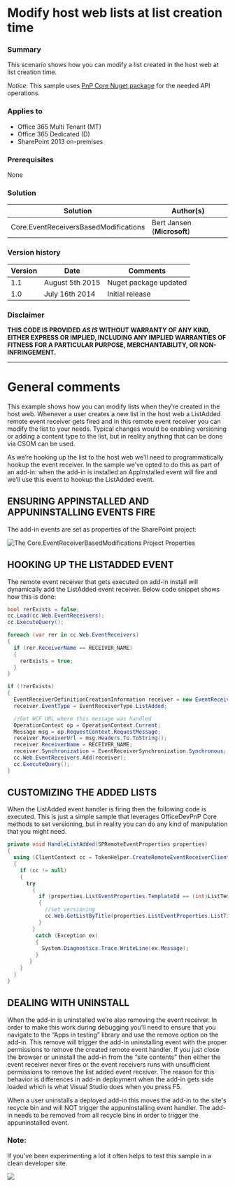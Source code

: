 # Modify host web lists at list creation time #

### Summary ###
This scenario shows how you can modify a list created in the host web at list creation time.

*Notice*: This sample uses [PnP Core Nuget package](https://github.com/OfficeDev/PnP-sites-core) for the needed API operations.

### Applies to ###
-  Office 365 Multi Tenant (MT)
-  Office 365 Dedicated (D)
-  SharePoint 2013 on-premises

### Prerequisites ###
None

### Solution ###
Solution | Author(s)
---------|----------
Core.EventReceiversBasedModifications | Bert Jansen (**Microsoft**)

### Version history ###
Version  | Date | Comments
---------| -----| --------
1.1  | August 5th 2015 | Nuget package updated
1.0  | July 16th 2014 | Initial release

### Disclaimer ###
**THIS CODE IS PROVIDED *AS IS* WITHOUT WARRANTY OF ANY KIND, EITHER EXPRESS OR IMPLIED, INCLUDING ANY IMPLIED WARRANTIES OF FITNESS FOR A PARTICULAR PURPOSE, MERCHANTABILITY, OR NON-INFRINGEMENT.**


----------

# General comments #
This example shows how you can modify lists when they’re created in the host web. Whenever a user creates a new list in the host web a ListAdded remote event receiver gets fired and in this remote event receiver you can modify the list to your needs. Typical changes would be enabling versioning or adding a content type to the list, but in reality anything that can be done via CSOM can be used.

As we’re hooking up the list to the host web we’ll need to programmatically hookup the event receiver. In the sample we’ve opted to do this as part of an add-in: when the add-in is installed an AppInstalled event will fire and we’ll use this event to hookup the ListAdded event.

## ENSURING APPINSTALLED AND APPUNINSTALLING EVENTS FIRE ##
The add-in events are set as properties of the SharePoint project:

![The Core.EventReceiverBasedModifications Project Properties](http://i.imgur.com/QKqjPQt.png)

## HOOKING UP THE LISTADDED EVENT ##
The remote event receiver that gets executed on add-in install will dynamically add the ListAdded event receiver. Below code snippet shows how this is done:

```C#
bool rerExists = false;
cc.Load(cc.Web.EventReceivers);
cc.ExecuteQuery();

foreach (var rer in cc.Web.EventReceivers)
{
  if (rer.ReceiverName == RECEIVER_NAME)
  {
    rerExists = true;
  }
}

if (!rerExists)
{
  EventReceiverDefinitionCreationInformation receiver = new EventReceiverDefinitionCreationInformation();
  receiver.EventType = EventReceiverType.ListAdded;

  //Get WCF URL where this message was handled
  OperationContext op = OperationContext.Current;
  Message msg = op.RequestContext.RequestMessage;
  receiver.ReceiverUrl = msg.Headers.To.ToString();
  receiver.ReceiverName = RECEIVER_NAME;
  receiver.Synchronization = EventReceiverSynchronization.Synchronous;
  cc.Web.EventReceivers.Add(receiver);
  cc.ExecuteQuery();
}
```

## CUSTOMIZING THE ADDED LISTS ##
When the ListAdded event handler is firing then the following code is executed. This is just a simple sample that leverages OfficeDevPnP Core methods to set versioning, but in reality you can do any kind of manipulation that you might need.

```C#
private void HandleListAdded(SPRemoteEventProperties properties)
{
  using (ClientContext cc = TokenHelper.CreateRemoteEventReceiverClientContext(properties))
  {
    if (cc != null)
    {
      try
        {
          if (properties.ListEventProperties.TemplateId == (int)ListTemplateType.DocumentLibrary)
          {
            //set versioning 
            cc.Web.GetListByTitle(properties.ListEventProperties.ListTitle).UpdateListVersioning(true, true);
          }
        }
         catch (Exception ex)
         {
           System.Diagnostics.Trace.WriteLine(ex.Message);
         }
       }
    }
  }
}
```

## DEALING WITH UNINSTALL ##
When the add-in is uninstalled we’re also removing the event receiver. In order to make this work during debugging you’ll need to ensure that you navigate to the “Apps in testing” library and use the remove option on the add-in. This remove will trigger the add-in uninstalling event with the proper permissions to remove the created remote event handler. If you just close the browser or uninstall the add-in from the “site contents” then either the event receiver never fires or the event receivers runs with unsufficient permissions to remove the list added event receiver. The reason for this behavior is differences in add-in deployment when the add-in gets side loaded which is what Visual Studio does when you press F5.

When a user uninstalls a deployed add-in this moves the add-in to the site's recycle bin and will NOT trigger the appuninstalling event handler. The add-in needs to be removed from all recycle bins in order to trigger the appuninstalled event.


### Note: ###
If you’ve been experimenting a lot it often helps to test this sample in a clean developer site.

<img src="https://telemetry.sharepointpnp.com/pnp/samples/Core.EventReceiverBasedModifications" />